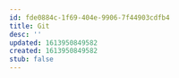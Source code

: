 ```yaml
---
id: fde0884c-1f69-404e-9906-7f44903cdfb4
title: Git
desc: ''
updated: 1613950849582
created: 1613950849582
stub: false
---
```


